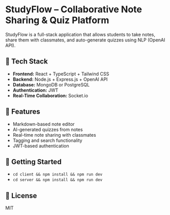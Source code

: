 # StudyFlow – Collaborative Note Sharing & Quiz Platform

StudyFlow is a full-stack application that allows students to take notes, share them with classmates, and auto-generate quizzes using NLP (OpenAI API).

## 🧰 Tech Stack
- **Frontend:** React + TypeScript + Tailwind CSS
- **Backend:** Node.js + Express.js + OpenAI API
- **Database:** MongoDB or PostgreSQL
- **Authentication:** JWT
- **Real-Time Collaboration:** Socket.io

## 🔑 Features
- Markdown-based note editor
- AI-generated quizzes from notes
- Real-time note sharing with classmates
- Tagging and search functionality
- JWT-based authentication

## 🚀 Getting Started
- `cd client && npm install && npm run dev`
- `cd server && npm install && npm run dev`

## 📝 License
MIT
